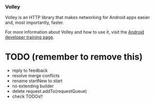 ### Volley

Volley is an HTTP library that makes networking for Android apps easier and, most
importantly, faster.

For more information about Volley and how to use it, visit the [Android developer training
page](https://developer.android.com/training/volley/index.html).

# TODO (remember to remove this)

* reply to feedback
* resolve merge conflicts
* rename startNew to start
* no extending builder
* delete request.addTo(requestQueue)
* check TODOs!!
